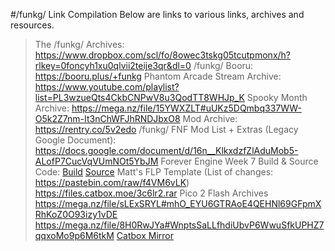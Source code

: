 #/funkg/ Link Compilation
Below are links to various links, archives and resources.
>The /funkg/ Archives:
https://www.dropbox.com/scl/fo/8owec3tskg05tcutpmonx/h?rlkey=0foncyh1xu0qlvii2teije3qr&dl=0
>/funkg/ Booru:
https://booru.plus/+funkg
>Phantom Arcade Stream Archive:
https://www.youtube.com/playlist?list=PL3wzueQts4CkbCNPwV8u3QodTT8WHJp_K
>Spooky Month Archive:
https://mega.nz/file/15YWXZLT#uUKz5DQmbq337WW-O5k2Z7nm-It3nChWFJhRNDJbxO8
>Mod Archive:
https://rentry.co/5v2edo
>/funkg/ FNF Mod List + Extras (Legacy Google Document):
https://docs.google.com/document/d/16n__KlkxdzfZlAduMob5-ALofP7CucVqVUmNOt5YbJM
>Forever Engine Week 7 Build & Source Code:
[Build](https://mega.nz/file/FygSUTKJ#37stCtK7Kq9aR0dFPR_7vWCwWX4LCESu8sRc6UIVf0k)
[Source](https://mega.nz/file/fd5zlZBR#LZvm929m2CjrG8lpEIq3xqPAuFMZ4TydqsI_8YzrZ20)
>Matt's FLP Template (List of changes: https://pastebin.com/raw/f4VM6vLK)
https://files.catbox.moe/3c6lr2.rar
>Pico 2 Flash Archives
https://mega.nz/file/sLExSRYL#mhO_EYU6GTRAoE4QEHNl69GFpmXRhKoZ0O93izy1vDE
https://mega.nz/file/8H0RwJYa#WnptsSaLLfhdiUbvP6WwuSfkUPHZ7qqxoMo9p6M6tkM
[Catbox Mirror](https://files.catbox.moe/uyynuh.rar)